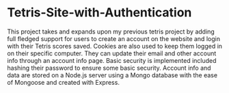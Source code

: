 # Tetris-Site-with-Authentication

This project takes and expands upon my previous tetris project by adding full fledged support for users to create an account on the website and login with their Tetris scores saved. Cookies are also used to keep them logged in on their specific computer. They can update their email and other account info through an account info page. Basic security is implemented included hashing their password to ensure some basic security. Account info and data are stored on a Node.js server using a Mongo database with the ease of Mongoose and created with Express.
